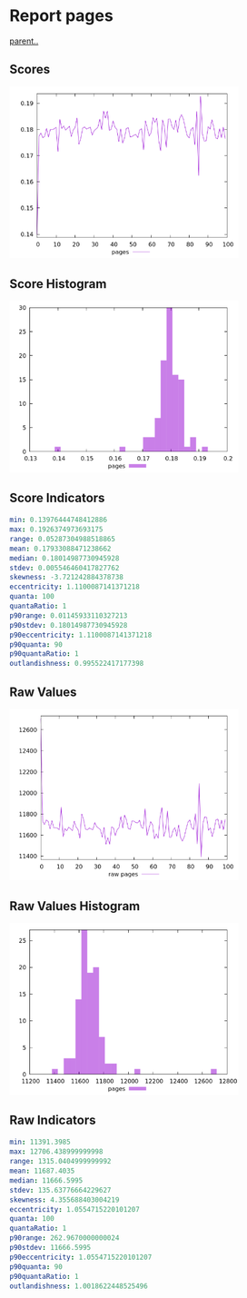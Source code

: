 # Report pages

[parent..](./..)  


## Scores

![score](./score.png)  

## Score Histogram

![hist](./hist.png)  

## Score Indicators

```yaml
min: 0.13976444748412886
max: 0.1926374973693175
range: 0.05287304988518865
mean: 0.17933088471238662
median: 0.18014987730945928
stdev: 0.005546460417827762
skewness: -3.721242884378738
eccentricity: 1.1100087141371218
quanta: 100
quantaRatio: 1
p90range: 0.01145933110327213
p90stdev: 0.18014987730945928
p90eccentricity: 1.1100087141371218
p90quanta: 90
p90quantaRatio: 1
outlandishness: 0.995522417177398

```

## Raw Values

![raw](./raw.png)  

## Raw Values Histogram

![raw hist](./raw_hist.png)  

## Raw Indicators

```yaml
min: 11391.3985
max: 12706.438999999998
range: 1315.0404999999992
mean: 11687.4035
median: 11666.5995
stdev: 135.63776664229627
skewness: 4.355688403004219
eccentricity: 1.0554715220101207
quanta: 100
quantaRatio: 1
p90range: 262.9670000000024
p90stdev: 11666.5995
p90eccentricity: 1.0554715220101207
p90quanta: 90
p90quantaRatio: 1
outlandishness: 1.0018622448525496

```

<style>
  img {
    max-width: 80%;
  }
</style>
      
